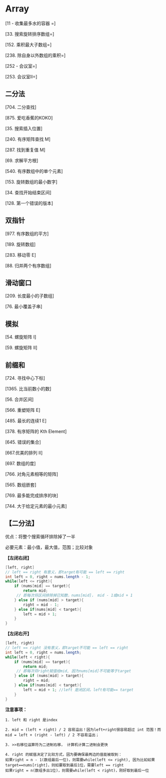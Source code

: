 # Array



[11 - 收集最多水的容器 =]

[33. 搜索旋转排序数组=]

[152. 乘积最大子数组=]

[238. 除自身以外数组的乘积=]

[252 - 会议室=]

[253. 会议室II=]



## 二分法

[704. 二分查找]

[875. 爱吃香蕉的KOKO]

[35. 搜索插入位置]

[240. 有序矩阵查找 M]

[287. 找到重复值 M]

[69. 求解平方根]

[540. 有序数组中的单个元素]

[153. 旋转数组的最小数字]

[34. 查找开始结束区间]

[128. 第一个错误的版本]



## 双指针

[977. 有序数组的平方]

[189. 旋转数组]

[283. 移动零 E]

[88. 归并两个有序数组]



## 滑动窗口

[209. 长度最小的子数组]

[76. 最小覆盖子串]



## 模拟

[54. 螺旋矩阵 I]

[59. 螺旋矩阵 II]



## 前缀和

[724. 寻找中心下标]

[1365. 比当前数小的数]

[56. 合并区间]





[566. 重塑矩阵 E]

[485. 最长的连续1 E]

[378. 有序矩阵的 Kth Element]

[645. 错误的集合]

[667.优美的排列 II]

[697. 数组的度]

[766. 对角元素相等的矩阵]

[565. 数组嵌套]

[769. 最多能完成排序的块]

[744. 大于给定元素的最小元素]





















## 【二分法】

优点：将整个搜索循环排除掉了一半

必要元素：最小值，最大值，范围；比较对象



**【左闭右闭】**

```java
[left, right]
// left == right 有意义，即target有可能 == left == right
int left = 0, right = nums.length - 1;
while(left <= right){
    if (nums[mid] == target){
        return mid;
     // 即每次将区间排除掉已知数，nums[mid]， mid - 1或mid + 1
    } else if (nums[mid] > target){
        right = mid - 1;
    } else if(nums[mid] < target){
        left = mid + 1;
    }
}
```



**【左闭右开】**

```java
[left, right)
// left == right 没有意义，即target不可能 == left == right
int left = 0, right = nums.length;
while(left < right){
    if (nums[mid] == target){
        return mid;
     // 即每次将right赋值给mid, 因为nums[mid]不可能等于target
    } else if (nums[mid] > target){
        right = mid;
    } else if(nums[mid] < target){
        left = mid + 1; //left 是闭区间，left有可能== target
    }
}
```



**注意事项：**

```text
1. left 和 right 是index

2. mid = (left + right) / 2 容易溢出！因为left+right很容易超过 int 范围！而mid = left + (right - left) / 2 不容易溢出；

3. >>右移位运算符为二进制右移， 计算机计算二进制会更快

4. right 的赋值决定了比较方式，因为要确保最两边的值能被取到：
如果right = n - 1(数组最后一位)，则需要while(left <= right), 因为比如如果target==nums[right]，则如要取到最后1位，需要left == right
如果right = n(数组多出1位)，则需要while(left < right)，刚好取到最后一位
```



